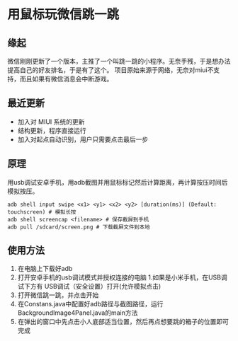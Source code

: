# 用鼠标玩微信跳一跳

## 缘起
微信刚刚更新了一个版本，主推了一个叫跳一跳的小程序。无奈手残，于是想办法提高自己的好友排名，于是有了这个。
项目原始来源于网络，无奈对miui不支持，而且如果有微信消息会中断游戏。

## 最近更新
* 加入对 MIUI 系统的更新
* 结构更新，程序直接运行
* 加入对起点自动识别，用户只需要点击最后一步

## 原理
用usb调试安卓手机，用adb截图并用鼠标标记然后计算距离，再计算按压时间后模拟按压。

```
adb shell input swipe <x1> <y1> <x2> <y2> [duration(ms)] (Default: touchscreen) # 模拟长按
adb shell screencap <filename> # 保存截屏到手机
adb pull /sdcard/screen.png # 下载截屏文件到本地
```

## 使用方法
1. 在电脑上下载好adb
2. 打开安卓手机的usb调试模式并授权连接的电脑
    1.如果是小米手机，在USB调试下方有 USB调试（安全设置）打开(允许模拟点击)
3. 打开微信跳一跳，并点击开始
4. 在Constans.java中配置好adb路径与截图路径，运行BackgroundImage4Panel.java的main方法
5. 在弹出的窗口中先点击小人底部适当位置，然后再点想要跳的箱子的位置即可完成


